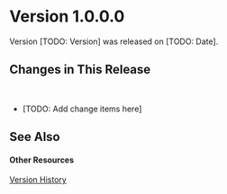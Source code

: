 # Version 1.0.0.0

Version [TODO: Version] was released on [TODO: Date].



## Changes in This Release
&nbsp;<ul><li>
[TODO: Add change items here]</li></ul>

## See Also


#### Other Resources
<a href="d222d594-eadd-4d05-91fe-18eb0c3e98ae.md">Version History</a><br />